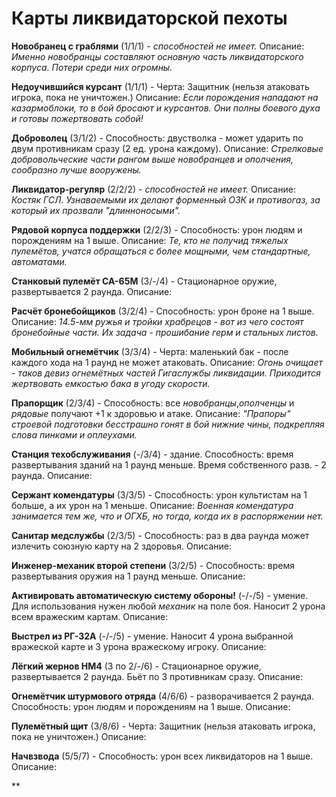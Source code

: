 Карты ликвидаторской пехоты
===========================

**Новобранец с граблями** (1/1/1) - *способностей не имеет.* Описание: *Именно новобранцы составляют основную часть ликвидаторского корпуса. Потери среди них огромны.*

**Недоучившийся курсант** (1/1/1) - Черта: Защитник (нельзя атаковать игрока, пока не уничтожен.) Описание: *Если порождения нападают на казармоблоки, то в бой бросают и курсантов. Они полны боевого духа и готовы пожертвовать собой!*

**Доброволец** (3/1/2) - Способность: двустволка - может ударить по двум противникам сразу (2 ед. урона каждому). Описание: *Стрелковые добровольческие части рангом выше новобранцев и ополчения, сообразно лучше вооружены.*

**Ликвидатор-регуляр** (2/2/2) - *способностей не имеет.* Описание: *Костяк ГСЛ. Узнаваемыми их делают форменный ОЗК и противогаз, за который их прозвали "длинноносыми".*

**Рядовой корпуса поддержки** (2/2/3) - Способность: урон людям и порождениям на 1 выше. Описание: *Те, кто не получид тяжелых пулемётов, учатся обращаться с более мощными, чем стандартные, автоматами.*

**Станковый пулемёт СА-65М** (3/-/4) - Стационарное оружие, развертывается 2 раунда. Описание:

**Расчёт бронебойщиков** (3/2/4) - Способность: урон броне на 1 выше. Описание: *14.5-мм ружья и тройки храбрецов - вот из чего состоят бронебойные части. Их задача - прошибание герм и стальных листов.*

**Мобильный огнемётчик** (3/3/4) - Черта: маленький бак - после каждого хода на 1 раунд не может атаковать. Описание: *Огонь очищает - таков девиз огнемётных частей Гигаслужбы ликвидации. Приходится жертвовать емкостью бака в угоду скорости.*

**Прапорщик** (2/3/4) - Способность: все *новобранцы*,*ополченцы* и *рядовые* получают +1 к здоровью и атаке. Описание: *"Прапоры" строевой подготовки бесстрашно гонят в бой нижние чины, подкрепляя слова пинками и оплеухами.*

**Станция техобслуживания** (-/3/4) - здание. Способность: время развертывания зданий на 1 раунд меньше. Время собственного разв. - 2 раунда. Описание:

**Сержант комендатуры** (3/3/5) - Способность: урон культистам на 1 больше, а их урон на 1 меньше. Описание: *Военная комендатура занимается тем же, что и ОГХБ, но тогда, когда их в распоряжении нет.*

**Санитар медслужбы** (2/3/5) - Способность: раз в два раунда может излечить союзную карту на 2 здоровья. Описание: 

**Инженер-механик второй степени** (3/2/5) - Способность: время развертывания оружия на 1 раунд меньше. Описание:

**Активировать автоматическую систему обороны!** (-/-/5) - умение. Для использования нужен любой *механик* на поле боя. Наносит 2 урона всем вражеским картам. Описание:

**Выстрел из РГ-32А** (-/-/5) - умение. Наносит 4 урона выбранной вражеской карте и 3 урона вражескому игроку. Описание:

**Лёгкий жернов НМ4** (3 по 2/-/6) - Стационарное оружие, развертывается 2 раунда. Бьёт по 3 противникам сразу. Описание:

**Огнемётчик штурмового отряда** (4/6/6) - разворачивается 2 раунда. Способность: урон людям и порождениям на 1 выше. Описание:

**Пулемётный щит** (3/8/6) - Черта: Защитник (нельзя атаковать игрока, пока не уничтожен.) Описание:

**Начвзвода** (5/5/7) - Способность: урон всех ликвидаторов на 1 выше. Описание:

**
